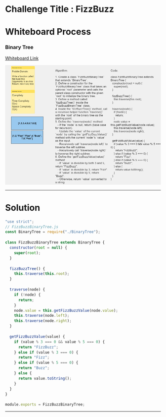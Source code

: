 # Challenge Title : FizzBuzz

# Whiteboard Process

### Binary Tree

[Whiteboard Link](https://alqudscollege-my.sharepoint.com/:wb:/g/personal/23037632_student_ltuc_com/Efs8BFdD7I1HrSomukKMgOMBPiieF5zvNkdwja32tiJRzg?e=fxV2xS)

![Binar Tree](../../../image/FizzBuzz.png)

---

# Solution

```javascript
"use strict";
// FizzBuzzBinaryTree.js
const BinaryTree = require("./BinaryTree");

class FizzBuzzBinaryTree extends BinaryTree {
  constructor(root = null) {
    super(root);
  }

  fizzBuzzTree() {
    this.traverse(this.root);
  }

  traverse(node) {
    if (!node) {
      return;
    }
    node.value = this.getFizzBuzzValue(node.value);
    this.traverse(node.left);
    this.traverse(node.right);
  }

  getFizzBuzzValue(value) {
    if (value % 3 === 0 && value % 5 === 0) {
      return "FizzBuzz";
    } else if (value % 3 === 0) {
      return "Fizz";
    } else if (value % 5 === 0) {
      return "Buzz";
    } else {
      return value.toString();
    }
  }
}

module.exports = FizzBuzzBinaryTree;
```

---
